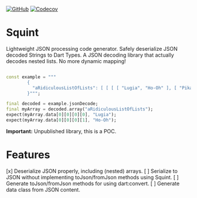 [![GitHub](https://img.shields.io/github/license/buijs-dev/squint?color=black&style=for-the-badge)](https://github.com/buijs-dev/squint/blob/main/LICENSE)
[![Codecov](https://img.shields.io/codecov/c/github/buijs-dev/squint?logo=codecov&style=for-the-badge)](https://codecov.io/gh/buijs-dev/squint)

# Squint

Lightweight JSON processing code generator. Safely deserialize JSON decoded Strings to Dart Types.
A JSON decoding library that actually decodes nested lists. No more dynamic mapping!

````dart

const example = """
        {
          "aRidiculousListOfLists": [ [ [ [ "Lugia", "Ho-Oh" ], [ "Pikachu!" ] ] ] ]
        }""";

final decoded = example.jsonDecode;
final myArray = decoded.array("aRidiculousListOfLists");
expect(myArray.data[0][0][0][0], "Lugia");
expect(myArray.data[0][0][0][1], "Ho-Oh");

````

<B>Important:</B> Unpublished library, this is a POC.

# Features
[x] Deserialize JSON properly, including (nested) arrays.
[ ] Serialize to JSON without implementing toJson/fromJson methods using Squint.
[ ] Generate toJson/fromJson methods for using dart:convert.
[ ] Generate data class from JSON content.